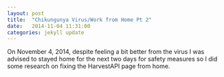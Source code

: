 ```yaml
---
layout: post
title:  "Chikungunya Virus/Work from Home Pt 2"
date:   2014-11-04 11:31:00
categories: jekyll update
---
```


On November 4, 2014, despite feeling a bit better from the virus I was advised to stayed home for the next two days for safety measures
so I did some research on fixing the HarvestAPI page from home.